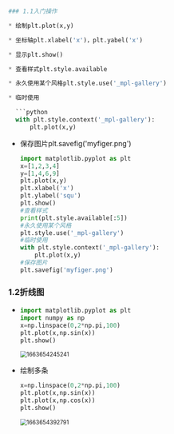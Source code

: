 ```py

### 1.1入门操作

* 绘制plt.plot(x,y)

* 坐标轴plt.xlabel('x')，plt.yabel('x')

* 显示plt.show()

* 查看样式plt.style.available

* 永久使用某个风格plt.style.use('_mpl-gallery')

* 临时使用

  ```python
  with plt.style.context('_mpl-gallery'):    
      plt.plot(x,y)
  ```

* 保存图片plt.savefig('myfiger.png')

  ```py
  import matplotlib.pyplot as plt
  x=[1,2,3,4]
  y=[1,4,6,9]
  plt.plot(x,y)
  plt.xlabel('x')
  plt.ylabel('squ')
  plt.show()
  #查看样式
  print(plt.style.available[:5])
  #永久使用某个风格
  plt.style.use('_mpl-gallery')
  #临时使用
  with plt.style.context('_mpl-gallery'):
      plt.plot(x,y)
  #保存图片
  plt.savefig('myfiger.png')
  ```

  

### 1.2折线图

* ```py
  import matplotlib.pyplot as plt
  import numpy as np
  x=np.linspace(0,2*np.pi,100)
  plt.plot(x,np.sin(x))
  plt.show()
  ```

  <img src="C:\Users\lenovo\AppData\Roaming\Typora\typora-user-images\1663654245241.png" alt="1663654245241" style="zoom: 80%;" />

* 绘制多条

  ```py
  x=np.linspace(0,2*np.pi,100)
  plt.plot(x,np.sin(x))
  plt.plot(x,np.cos(x))
  plt.show()
  ```

  <img src="C:\Users\lenovo\AppData\Roaming\Typora\typora-user-images\1663654392791.png" alt="1663654392791" style="zoom:80%;" />

